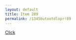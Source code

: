 ```yaml
---
layout: default
title: Item 289
permalink: /1345butootdlopr!89
---
```

[Click](/items/item289/1-3alittlediversion2.xlsx)
